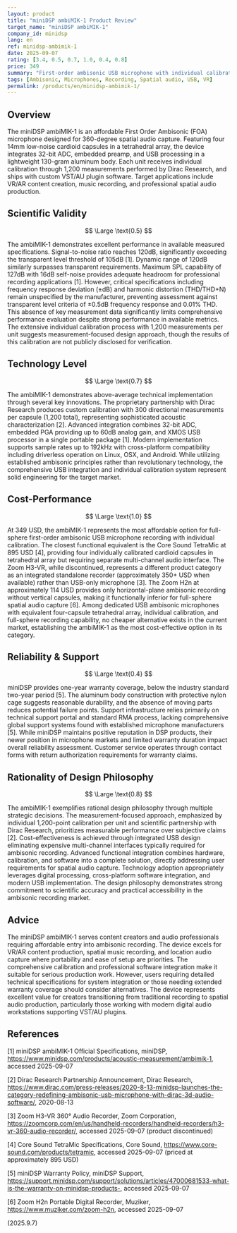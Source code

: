 ```yaml
---
layout: product
title: "miniDSP ambiMIK-1 Product Review"
target_name: "miniDSP ambiMIK-1"
company_id: minidsp
lang: en
ref: minidsp-ambimik-1
date: 2025-09-07
rating: [3.4, 0.5, 0.7, 1.0, 0.4, 0.8]
price: 349
summary: "First-order ambisonic USB microphone with individual calibration and comprehensive software integration at competitive pricing"
tags: [Ambisonic, Microphones, Recording, Spatial audio, USB, VR]
permalink: /products/en/minidsp-ambimik-1/
---
```

## Overview

The miniDSP ambiMIK-1 is an affordable First Order Ambisonic (FOA) microphone designed for 360-degree spatial audio capture. Featuring four 14mm low-noise cardioid capsules in a tetrahedral array, the device integrates 32-bit ADC, embedded preamp, and USB processing in a lightweight 130-gram aluminum body. Each unit receives individual calibration through 1,200 measurements performed by Dirac Research, and ships with custom VST/AU plugin software. Target applications include VR/AR content creation, music recording, and professional spatial audio production.

## Scientific Validity

$$ \Large \text{0.5} $$

The ambiMIK-1 demonstrates excellent performance in available measured specifications. Signal-to-noise ratio reaches 120dB, significantly exceeding the transparent level threshold of 105dB [1]. Dynamic range of 120dB similarly surpasses transparent requirements. Maximum SPL capability of 127dB with 16dB self-noise provides adequate headroom for professional recording applications [1]. However, critical specifications including frequency response deviation (±dB) and harmonic distortion (THD/THD+N) remain unspecified by the manufacturer, preventing assessment against transparent level criteria of ±0.5dB frequency response and 0.01% THD. This absence of key measurement data significantly limits comprehensive performance evaluation despite strong performance in available metrics. The extensive individual calibration process with 1,200 measurements per unit suggests measurement-focused design approach, though the results of this calibration are not publicly disclosed for verification.

## Technology Level

$$ \Large \text{0.7} $$

The ambiMIK-1 demonstrates above-average technical implementation through several key innovations. The proprietary partnership with Dirac Research produces custom calibration with 300 directional measurements per capsule (1,200 total), representing sophisticated acoustic characterization [2]. Advanced integration combines 32-bit ADC, embedded PGA providing up to 60dB analog gain, and XMOS USB processor in a single portable package [1]. Modern implementation supports sample rates up to 192kHz with cross-platform compatibility including driverless operation on Linux, OSX, and Android. While utilizing established ambisonic principles rather than revolutionary technology, the comprehensive USB integration and individual calibration system represent solid engineering for the target market.

## Cost-Performance

$$ \Large \text{1.0} $$

At 349 USD, the ambiMIK-1 represents the most affordable option for full-sphere first-order ambisonic USB microphone recording with individual calibration. The closest functional equivalent is the Core Sound TetraMic at 895 USD [4], providing four individually calibrated cardioid capsules in tetrahedral array but requiring separate multi-channel audio interface. The Zoom H3-VR, while discontinued, represents a different product category as an integrated standalone recorder (approximately 350+ USD when available) rather than USB-only microphone [3]. The Zoom H2n at approximately 114 USD provides only horizontal-plane ambisonic recording without vertical capsules, making it functionally inferior for full-sphere spatial audio capture [6]. Among dedicated USB ambisonic microphones with equivalent four-capsule tetrahedral array, individual calibration, and full-sphere recording capability, no cheaper alternative exists in the current market, establishing the ambiMIK-1 as the most cost-effective option in its category.

## Reliability & Support

$$ \Large \text{0.4} $$

miniDSP provides one-year warranty coverage, below the industry standard two-year period [5]. The aluminum body construction with protective nylon cage suggests reasonable durability, and the absence of moving parts reduces potential failure points. Support infrastructure relies primarily on technical support portal and standard RMA process, lacking comprehensive global support systems found with established microphone manufacturers [5]. While miniDSP maintains positive reputation in DSP products, their newer position in microphone markets and limited warranty duration impact overall reliability assessment. Customer service operates through contact forms with return authorization requirements for warranty claims.

## Rationality of Design Philosophy

$$ \Large \text{0.8} $$

The ambiMIK-1 exemplifies rational design philosophy through multiple strategic decisions. The measurement-focused approach, emphasized by individual 1,200-point calibration per unit and scientific partnership with Dirac Research, prioritizes measurable performance over subjective claims [2]. Cost-effectiveness is achieved through integrated USB design eliminating expensive multi-channel interfaces typically required for ambisonic recording. Advanced functional integration combines hardware, calibration, and software into a complete solution, directly addressing user requirements for spatial audio capture. Technology adoption appropriately leverages digital processing, cross-platform software integration, and modern USB implementation. The design philosophy demonstrates strong commitment to scientific accuracy and practical accessibility in the ambisonic recording market.

## Advice

The miniDSP ambiMIK-1 serves content creators and audio professionals requiring affordable entry into ambisonic recording. The device excels for VR/AR content production, spatial music recording, and location audio capture where portability and ease of setup are priorities. The comprehensive calibration and professional software integration make it suitable for serious production work. However, users requiring detailed technical specifications for system integration or those needing extended warranty coverage should consider alternatives. The device represents excellent value for creators transitioning from traditional recording to spatial audio production, particularly those working with modern digital audio workstations supporting VST/AU plugins.

## References

[1] miniDSP ambiMIK-1 Official Specifications, miniDSP, https://www.minidsp.com/products/acoustic-measurement/ambimik-1, accessed 2025-09-07

[2] Dirac Research Partnership Announcement, Dirac Research, https://www.dirac.com/press-releases/2020-8-13-minidsp-launches-the-category-redefining-ambisonic-usb-microphone-with-dirac-3d-audio-software/, 2020-08-13

[3] Zoom H3-VR 360° Audio Recorder, Zoom Corporation, https://zoomcorp.com/en/us/handheld-recorders/handheld-recorders/h3-vr-360-audio-recorder/, accessed 2025-09-07 (product discontinued)

[4] Core Sound TetraMic Specifications, Core Sound, https://www.core-sound.com/products/tetramic, accessed 2025-09-07 (priced at approximately 895 USD)

[5] miniDSP Warranty Policy, miniDSP Support, https://support.minidsp.com/support/solutions/articles/47000681533-what-is-the-warranty-on-minidsp-products-, accessed 2025-09-07

[6] Zoom H2n Portable Digital Recorder, Muziker, https://www.muziker.com/zoom-h2n, accessed 2025-09-07

(2025.9.7)